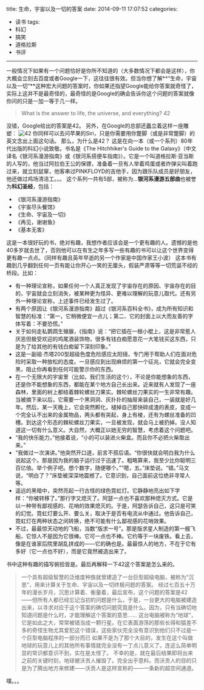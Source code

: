 title: 生命，宇宙以及一切的答案
date: 2014-09-11 17:07:52
categories:
- 读书
tags:
- 科幻
- 搞笑
- 道格拉斯
- 书评
---
一般情况下如果有一个问题恰好是你所不知道的（大多数情况下都会是这样），你大概会立刻去百度或者Google一下，这往往很有效。但当你想了解**“生命，宇宙以及一切”**这种宏大问题的答案时，你如果还指望Google能给你答案就奇怪了，实际上这并不是最奇怪的，最奇怪的是Google的确会告诉你这个问题的答案就像你问的只是一加一等于几一样。
<!-- more -->
>What is the answer to life, the universe, and everything?
>42

没错，Google给出的答案是42。
另外，在Google的总部还矗立着这样一座雕塑：
![42](http://static.flickr.com/69/162655998_65078555eb_o.jpg)
你同样可以去问苹果的Siri，只是你需要用你蹩脚（或是非常蹩脚）的英文念出上面这句话。
那么，为什么是42？
这是在向一本（或一个系列）80年代出版的科幻小说致敬。书名是《The Hitchhiker's Guide to the Galaxy》（中文译名《银河系漫游指南》或《银河系搭便车指南》）。它是一个叫道格拉斯·亚当斯的人写的，他当过阿拉伯王公的保镖，准备着一旦有人举着鸡蛋或者炸弹尖叫着跑过来，就立刻鼠窜，他客串过PINKFLOYD的吉他手，因为跟乐队成员是好朋友，他还做过鸡场清洁工。。。
这个系列一共有5部，被称为…**银河系漫游五部曲**也被誉为**科幻圣经**，包括：
- 《银河系漫游指南》
- 《宇宙尽头餐馆》
- 《生命、宇宙及一切》
- 《再见，谢谢鱼》
- 《基本无害》


这是一本很好玩的书，绝对有趣，我想作者应该会是一个更有趣的人。遗憾的是他40多岁就去世了，否则他可以在有生之年多写一些有趣的书可以让这个世界变得更有趣一点点。（同样有趣且英年早逝的另一个作家是中国作家王小波）
这本书有趣到几乎翻到任何一页有能让你开心一笑的无厘头，假装严肃等等一切荒诞不经的桥段。比如：
- 有一种理论宣称，如果任何一个人真正发现了宇宙存在的原因、宇宙存在的目的，宇宙就会立刻消失，被某种更为怪异、更难以理解的玩意儿取代。还有另外一种理论宣称，上述事件已经发生过了。
- 有两个原因让《银河系漫游指南》超过《银河系百科全书》，成为所有知识和智慧的标准：“第一，它稍微便宜一点儿；第二、它的封面上以大而友善的字体写着：不要恐慌。” 
- 关于如何走私鹦鹉生殖腺，《指南》说：“把它插在一根小棍上，这是非常惹人厌恶但极受欢迎的鸡尾酒装饰物，很多有钱白痴愿意花一大笔钱买这东西，只是为了给其他的有钱白痴留下深刻印象。”
- 这是一副祖·杰塔200型超级色度危险感应太阳镜，专门用于帮助人们在面对危险时采取一种放松的态度。一旦感应到出现麻烦的第一个征兆，它就会完全变黑，阻止你再看到任何可能警示你的东西。
- 在一个无限大的宇宙里（比如，我们生活的这个），不论是你能想象的东西，还是你不能想象的东西，都能在某个地方自己长出来。近来就有人发现了一座森林，里面的树上都结着棘轮螺丝刀果实。棘轮螺丝刀果实的一生非常有趣。当被摘下来以后，它需要一个黑洞洞、灰扑扑的抽屉来装自己，一装就是好几年。然后，某一天晚上，它会突然孵化，褪掉自己那快碎成渣的表皮，变成一个完全认不出来的金属物品，两头都有突起，身上有棱，还有为螺丝准备的凹槽。到达这个形态的棘轮螺丝刀果实，一旦被发现，就会马上被扔掉。没人知道这一切有什么意义。大自然，大概正以她无穷的智慧，考虑着这个问题吧。
- “我的快乐能力，”他接着说，“小的可以装进火柴盒。而且你不必把火柴取出来。”
- “我做过一次演讲。”他突然开口道，前言不搭后语。“你很快就会明白我为什么说起这个。那是因为我的脑子运行过于迅速了。粗略算来，我至少比你聪明三百亿倍。举个例子吧。想个数字，随便哪个。”“嗯，五。”床垫说。“错。”马文说，“明白了？”床垫被深深地震撼了。它意识到，自己面前这位绝非寻常人等。
- 遥远的黑暗中，突然亮起一行古怪的绿色霓虹灯。它静静地亮出如下字样：“你被转移了。”那行字又熄灭了。阿瑟一点也不喜欢那种熄灭方式。它是以一种带有鄙视感的、花哨的效果熄灭的。于是，阿瑟告诉自己，这只是可笑的幻觉。霓虹灯要么开、要么关，取决于是否有电流从中通过。他告诉自己，霓虹灯在两种状态之间转换，绝不可能有什么鄙视感的花哨效果。
- 不过，最最惊天动地的飞船，当数“版求一号”。那是版求星人制造的第一艘飞船，它惊人不是因为它很棒。它可一点也不棒。它约等于一块废铁。看上去，像是在谁家后院里胡乱拼成的——它的确也是。最最惊人的地方，不在于它有多好（它一点也不好），而是它竟然被造出来了。

书中这种有趣的描写俯拾皆是。最后再解释一下42这个答案是怎么来的。

> 一个具有超级智慧的泛维度种族就曾建造了一台巨型超级电脑，被称为“沉思”，用来计算关于生命、宇宙以及一切终极问题的答案。
> 经过七百五十万年的漫长岁月，沉思计算着、衡量着，最后宣布，这个问题的答案是42——但所有人都已经忘记当初的问题是什么，于是，一台更大的电脑被建造出来，以寻求对应于这个答案的确切问题究竟是什么。因为，只有当确切地知道问题是什么时，才能理解这个答案的意思……
> 这台电脑被称为“地球”，它是如此之大，常常被错当成一颗行星。在它表面游荡的那些长得和猿差不多的奇怪生物尤其爱犯这个错误，这些家伙完全没有意识到他们只不过是一个巨型电脑程序的一部分而已
> 如果不是为了那个大目的，发生在这个叫做地球的玩意儿上的其他所有事情就完全没有一丁点儿意义了。连这么简单明显的常识都意识不到，实在是太怪了。
> 不幸的是，就在最后结果即将出来之前的关键时刻，地球被沃贡人摧毁了。完全出乎意料。而沃贡人的目的只是为了腾出地方来修建——沃贡人是这样宣称的——一条新的超空间通道。

噗。。。